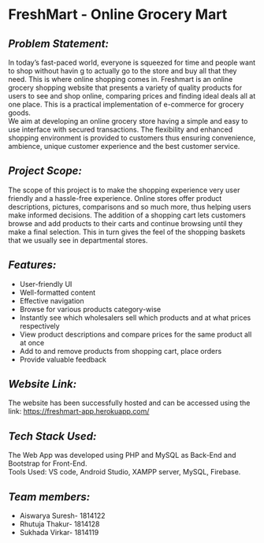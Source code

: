 # FreshMart - Online Grocery Mart
## *Problem Statement:*
In today’s fast-paced world, everyone is squeezed for time and people want to shop without havin  g to actually go to the store and buy all that they need. This is where online shopping comes in. Freshmart is an online grocery shopping website that presents a variety of quality products for users to see and shop online, comparing prices and finding ideal deals all at one place. This is a practical implementation of e-commerce for grocery goods.  
We aim at developing an online grocery store having a simple and easy to use interface with secured transactions. The flexibility and enhanced shopping environment is provided to customers thus ensuring convenience, ambience, unique customer experience and the best customer service.  
## *Project Scope:*
The scope of this project is to make the shopping experience very user friendly and a hassle-free experience. Online stores offer product descriptions, pictures, comparisons and so much more, thus helping users make informed decisions. The addition of a shopping cart lets customers browse and add products to their carts and continue browsing until they make a final selection. This in turn gives the feel of the shopping baskets that we usually see in departmental stores.  
## *Features:*
* User-friendly UI
* Well-formatted content
* Effective navigation
* Browse for various products category-wise
* Instantly see which wholesalers sell which products and at what prices respectively
* View product descriptions and compare prices for the same product all at once
* Add to and remove products from shopping cart, place orders
* Provide valuable feedback  
## *Website Link:*
The website has been successfully hosted and can be accessed using the link: https://freshmart-app.herokuapp.com/
## *Tech Stack Used:*
The Web App was developed using PHP and MySQL as Back-End and Bootstrap for Front-End.  
Tools Used: VS code, Android Studio, XAMPP server, MySQL, Firebase.  
## *Team members:*
* Aiswarya Suresh- 1814122
* Rhutuja Thakur- 1814128 
* Sukhada Virkar- 1814119

